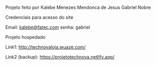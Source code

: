 Projeto feito por
Kalebe Menezes Mendonca de Jesus
Gabriel Nobre


Credenciais para acesso do site

Email: kalebe@fatec.com
senha: gabriel

Projeto hospedado

Link1: http://technovaloja.wuaze.com/

Link2 (backup): https://projetotechnova.netlify.app/
